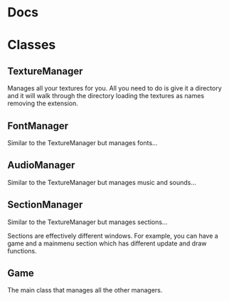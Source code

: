 # Docs

# Classes

## TextureManager

Manages all your textures for you. All you need to do is give it a directory and it will walk through the directory loading the textures as names removing the extension.

## FontManager

Similar to the TextureManager but manages fonts...

## AudioManager

Similar to the TextureManager but manages music and sounds...

## SectionManager

Similar to the TextureManager but manages sections...

Sections are effectively different windows. For example, you can have a game and a mainmenu section which has different update and draw functions.

## Game

The main class that manages all the other managers.

